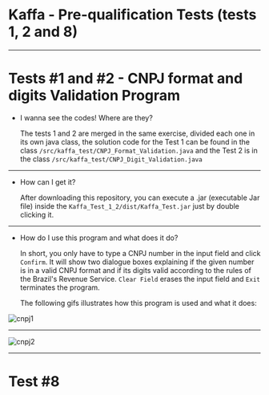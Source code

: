 # Kaffa - Pre-qualification Tests (tests 1, 2 and 8)

---

# Tests #1 and #2 - CNPJ format and digits Validation Program

- I wanna see the codes! Where are they?

  The tests 1 and 2 are merged in the same exercise, divided each one in its own java class, the solution code for the Test 1 can be found in the class `/src/kaffa_test/CNPJ_Format_Validation.java` and the Test 2 is in the class `/src/kaffa_test/CNPJ_Digit_Validation.java`
---
- How can I get it?

  After downloading this repository, you can execute a .jar (executable Jar file) inside the `Kaffa_Test_1_2/dist/Kaffa_Test.jar` just by double clicking it.
---
- How do I use this program and what does it do?

  In short, you only have to type a CNPJ number in the input field and click `Confirm`. It will show two dialogue boxes explaining if the given number is in a valid CNPJ format and if its digits valid according to the rules of the Brazil's Revenue Service. `Clear Field` erases the input field and `Exit` terminates the program.
  
  The following gifs illustrates how this program is used and what it does:
  
![cnpj1](https://user-images.githubusercontent.com/68413884/90218080-514f1380-ddd9-11ea-9a55-dbbf038b564b.gif)

---

![cnpj2](https://user-images.githubusercontent.com/68413884/90218092-54e29a80-ddd9-11ea-9c3f-50f4a2d6aa8d.gif)

---

# Test #8
